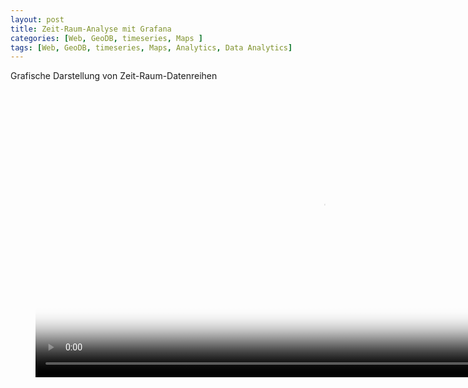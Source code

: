 ```yaml
---
layout: post
title: Zeit-Raum-Analyse mit Grafana 
categories: [Web, GeoDB, timeseries, Maps ]
tags: [Web, GeoDB, timeseries, Maps, Analytics, Data Analytics]
---
```


Grafische Darstellung von Zeit-Raum-Datenreihen 

<figure class="video_container">
  <video width="920"  controls="true" allowfullscreen="true" 
  poster="/pics/2022-02-18-12-16-30--timeseries-space-map-corelation-diagram-grafana.jpg">
    <source src="/mov/2022-02-17-20-40-39-timeseries-space-map-corelation-diagram-grafana.mp4" type="video/mp4">
  </video>
</figure>
